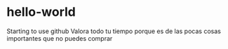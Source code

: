 # hello-world
Starting to use github
Valora todo tu tiempo porque es de las pocas cosas importantes que no puedes comprar
